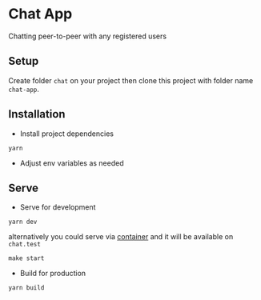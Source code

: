# Chat App

Chatting peer-to-peer with any registered users

## Setup

Create folder `chat` on your project then clone this project with folder name `chat-app`.

## Installation

- Install project dependencies

```shell
yarn
```

- Adjust env variables as needed

## Serve

- Serve for development

```shell
yarn dev
```

alternatively you could serve via [container](https://github.com/yoelpc4/chat-container) and it will be available on `chat.test`

```shell
make start
```

- Build for production

```shell
yarn build
```
